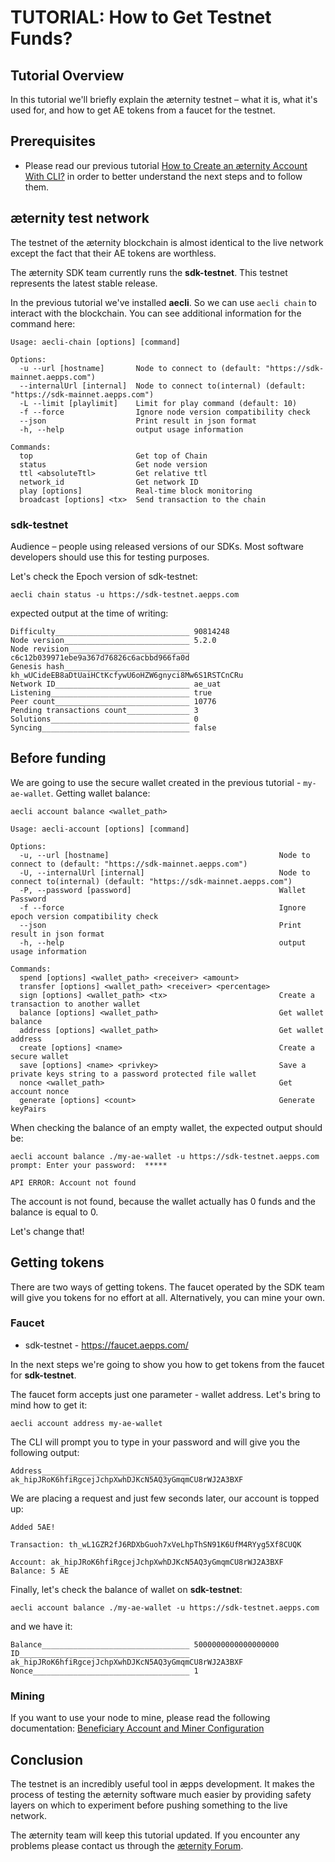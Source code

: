 # TUTORIAL: How to Get Testnet Funds?
## Tutorial Overview
In this tutorial we'll briefly explain the æternity testnet – what it is, what it's used for, and how to get AE tokens from a faucet for the testnet.
## Prerequisites
- Please read our previous tutorial [How to Create an æternity Account With CLI?](account-creation-in-ae-cli.md) in order to better understand the next steps and to follow them.
## æternity test network
The testnet of the æternity blockchain is almost identical to the live network except the fact that their AE tokens are worthless.

The æternity SDK team currently runs the **sdk-testnet**. This testnet represents the latest stable release.

In the previous tutorial we've installed **aecli**. So we can use ```aecli chain``` to interact with the blockchain. You can see additional information for the command here:
```
Usage: aecli-chain [options] [command]

Options:
  -u --url [hostname]       Node to connect to (default: "https://sdk-mainnet.aepps.com")
  --internalUrl [internal]  Node to connect to(internal) (default: "https://sdk-mainnet.aepps.com")
  -L --limit [playlimit]    Limit for play command (default: 10)
  -f --force                Ignore node version compatibility check
  --json                    Print result in json format
  -h, --help                output usage information

Commands:
  top                       Get top of Chain
  status                    Get node version
  ttl <absoluteTtl>         Get relative ttl
  network_id                Get network ID
  play [options]            Real-time block monitoring
  broadcast [options] <tx>  Send transaction to the chain
```

### sdk-testnet
Audience – people using released versions of our SDKs. Most software developers should use this for testing purposes.

Let's check the Epoch version of sdk-testnet:
```
aecli chain status -u https://sdk-testnet.aepps.com
```
expected output at the time of writing:
```
Difficulty______________________________ 90814248
Node version____________________________ 5.2.0
Node revision___________________________ c6c12b039971ebe9a367d76826c6acbbd966fa0d
Genesis hash____________________________ kh_wUCideEB8aDtUaiHCtKcfywU6oHZW6gnyci8Mw6S1RSTCnCRu
Network ID______________________________ ae_uat
Listening_______________________________ true
Peer count______________________________ 10776
Pending transactions count______________ 3
Solutions_______________________________ 0
Syncing_________________________________ false
```

## Before funding
We are going to use the secure wallet created in the previous tutorial - ```my-ae-wallet```.
Getting wallet balance: 
```
aecli account balance <wallet_path>
```
```
Usage: aecli-account [options] [command]

Options:
  -u, --url [hostname]                                      Node to connect to (default: "https://sdk-mainnet.aepps.com")
  -U, --internalUrl [internal]                              Node to connect to(internal) (default: "https://sdk-mainnet.aepps.com")
  -P, --password [password]                                 Wallet Password
  -f --force                                                Ignore epoch version compatibility check
  --json                                                    Print result in json format
  -h, --help                                                output usage information

Commands:
  spend [options] <wallet_path> <receiver> <amount>
  transfer [options] <wallet_path> <receiver> <percentage>
  sign [options] <wallet_path> <tx>                         Create a transaction to another wallet
  balance [options] <wallet_path>                           Get wallet balance
  address [options] <wallet_path>                           Get wallet address
  create [options] <name>                                   Create a secure wallet
  save [options] <name> <privkey>                           Save a private keys string to a password protected file wallet
  nonce <wallet_path>                                       Get account nonce
  generate [options] <count>                                Generate keyPairs
```
When checking the balance of an empty wallet, the expected output should be:
```
aecli account balance ./my-ae-wallet -u https://sdk-testnet.aepps.com
prompt: Enter your password:  *****

API ERROR: Account not found
```
The account is not found, because the wallet actually has 0 funds and the balance is equal to 0.

Let's change that!
## Getting tokens
There are two ways of getting tokens. The faucet operated by the SDK team will give you tokens for no effort at all. Alternatively, you can mine your own.
### Faucet
- sdk-testnet - https://faucet.aepps.com/

In the next steps we're going to show you how to get tokens from the faucet for **sdk-testnet**.

The faucet form accepts just one parameter - wallet address.
Let's bring to mind how to get it:
```
aecli account address my-ae-wallet
```
The CLI will prompt you to type in your password and will give you the following output:
```
Address_________________________________ ak_hipJRoK6hfiRgcejJchpXwhDJKcN5AQ3yGmqmCU8rWJ2A3BXF
```
We are placing a request and just few seconds later, our account is topped up:
```
Added 5AE!

Transaction: th_wL1GZR2fJ6RDXbGuoh7xVeLhpThSN91K6UfM4RYyg5Xf8CUQK

Account: ak_hipJRoK6hfiRgcejJchpXwhDJKcN5AQ3yGmqmCU8rWJ2A3BXF
Balance: 5 AE
```
Finally, let's check the balance of wallet on **sdk-testnet**:
```
aecli account balance ./my-ae-wallet -u https://sdk-testnet.aepps.com
```
and we have it:
```
Balance_________________________________ 5000000000000000000
ID______________________________________ ak_hipJRoK6hfiRgcejJchpXwhDJKcN5AQ3yGmqmCU8rWJ2A3BXF
Nonce___________________________________ 1
```
### Mining
If you want to use your node to mine, please read the following documentation:
[Beneficiary Account and Miner Configuration](https://github.com/aeternity/epoch/blob/master/docs/configuration.md#beneficiary-account)

## Conclusion
The testnet is an incredibly useful tool in æpps development. It makes the process of testing the æternity software much easier by providing safety layers on which to experiment before pushing something to the live network.

The æternity team will keep this tutorial updated. If you encounter any problems please contact us through the [æternity Forum](https://forum.aeternity.com/c/development).
